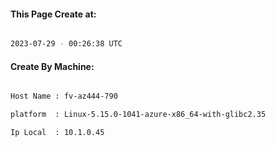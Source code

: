 
   
#### This Page Create at:

```bash

2023-07-29 - 00:26:38 UTC

```

#### Create By Machine:

```bash

Host Name : fv-az444-790

platform  : Linux-5.15.0-1041-azure-x86_64-with-glibc2.35

Ip Local  : 10.1.0.45

```

